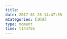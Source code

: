 ```yaml
---
title: 
date: 2017-01-28 14:47:55
mCategories: [说说]
type: moment
time: t144755
---
```


<div id="pics-20170128144755"></div>

<script src="/lib/moment/pics.js"></script>
<script>
var data = [
    {"link": "2017-01-28_000000.jpeg", "type": "shuoshuo"}
];
picsRender(data, "pics-20170128144755");
</script>
